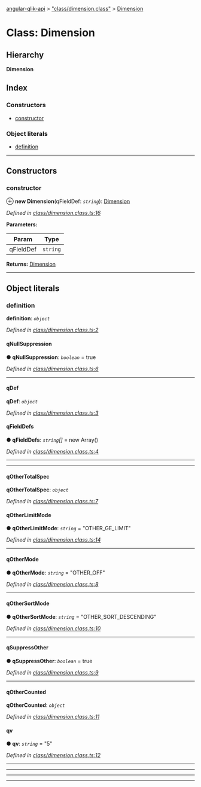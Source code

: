 [angular-qlik-api](../README.md) > ["class/dimension.class"](../modules/_class_dimension_class_.md) > [Dimension](../classes/_class_dimension_class_.dimension.md)

# Class: Dimension

## Hierarchy

**Dimension**

## Index

### Constructors

* [constructor](_class_dimension_class_.dimension.md#constructor)

### Object literals

* [definition](_class_dimension_class_.dimension.md#definition)

---

## Constructors

<a id="constructor"></a>

###  constructor

⊕ **new Dimension**(qFieldDef: *`string`*): [Dimension](_class_dimension_class_.dimension.md)

*Defined in [class/dimension.class.ts:16](https://github.com/goekaypamuk/angular-qlik-api/blob/be30617/src/class/dimension.class.ts#L16)*

**Parameters:**

| Param | Type |
| ------ | ------ |
| qFieldDef | `string` |

**Returns:** [Dimension](_class_dimension_class_.dimension.md)

___

## Object literals

<a id="definition"></a>

###  definition

**definition**: *`object`*

*Defined in [class/dimension.class.ts:2](https://github.com/goekaypamuk/angular-qlik-api/blob/be30617/src/class/dimension.class.ts#L2)*

<a id="definition.qnullsuppression"></a>

####  qNullSuppression

**● qNullSuppression**: *`boolean`* = true

*Defined in [class/dimension.class.ts:6](https://github.com/goekaypamuk/angular-qlik-api/blob/be30617/src/class/dimension.class.ts#L6)*

___
<a id="definition.qdef"></a>

####  qDef

**qDef**: *`object`*

*Defined in [class/dimension.class.ts:3](https://github.com/goekaypamuk/angular-qlik-api/blob/be30617/src/class/dimension.class.ts#L3)*

<a id="definition.qdef.qfielddefs"></a>

####  qFieldDefs

**● qFieldDefs**: *`string`[]* =  new Array<string>()

*Defined in [class/dimension.class.ts:4](https://github.com/goekaypamuk/angular-qlik-api/blob/be30617/src/class/dimension.class.ts#L4)*

___

___
<a id="definition.qothertotalspec"></a>

####  qOtherTotalSpec

**qOtherTotalSpec**: *`object`*

*Defined in [class/dimension.class.ts:7](https://github.com/goekaypamuk/angular-qlik-api/blob/be30617/src/class/dimension.class.ts#L7)*

<a id="definition.qothertotalspec.qotherlimitmode"></a>

####  qOtherLimitMode

**● qOtherLimitMode**: *`string`* = "OTHER_GE_LIMIT"

*Defined in [class/dimension.class.ts:14](https://github.com/goekaypamuk/angular-qlik-api/blob/be30617/src/class/dimension.class.ts#L14)*

___
<a id="definition.qothertotalspec.qothermode"></a>

####  qOtherMode

**● qOtherMode**: *`string`* = "OTHER_OFF"

*Defined in [class/dimension.class.ts:8](https://github.com/goekaypamuk/angular-qlik-api/blob/be30617/src/class/dimension.class.ts#L8)*

___
<a id="definition.qothertotalspec.qothersortmode"></a>

####  qOtherSortMode

**● qOtherSortMode**: *`string`* = "OTHER_SORT_DESCENDING"

*Defined in [class/dimension.class.ts:10](https://github.com/goekaypamuk/angular-qlik-api/blob/be30617/src/class/dimension.class.ts#L10)*

___
<a id="definition.qothertotalspec.qsuppressother"></a>

####  qSuppressOther

**● qSuppressOther**: *`boolean`* = true

*Defined in [class/dimension.class.ts:9](https://github.com/goekaypamuk/angular-qlik-api/blob/be30617/src/class/dimension.class.ts#L9)*

___
<a id="definition.qothertotalspec.qothercounted"></a>

####  qOtherCounted

**qOtherCounted**: *`object`*

*Defined in [class/dimension.class.ts:11](https://github.com/goekaypamuk/angular-qlik-api/blob/be30617/src/class/dimension.class.ts#L11)*

<a id="definition.qothertotalspec.qothercounted.qv"></a>

####  qv

**● qv**: *`string`* = "5"

*Defined in [class/dimension.class.ts:12](https://github.com/goekaypamuk/angular-qlik-api/blob/be30617/src/class/dimension.class.ts#L12)*

___

___

___

___

